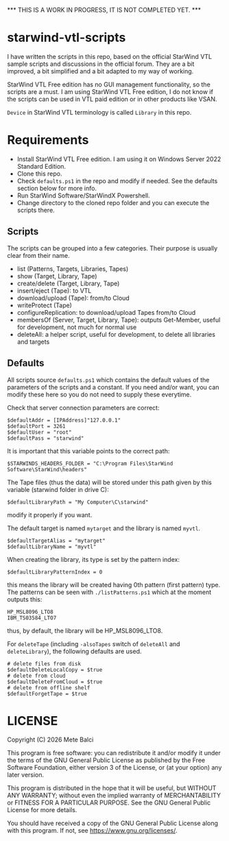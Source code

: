 *** THIS IS A WORK IN PROGRESS, IT IS NOT COMPLETED YET. ***

# starwind-vtl-scripts

I have written the scripts in this repo, based on the official StarWind VTL sample scripts and discussions in the official forum. They are a bit improved, a bit simplified and a bit adapted to my way of working.

StarWind VTL Free edition has no GUI management functionality, so the scripts are a must. I am using StarWind VTL Free edition, I do not know if the scripts can be used in VTL paid edition or in other products like VSAN.

`Device` in StarWind VTL terminology is called `Library` in this repo.

# Requirements

- Install StarWind VTL Free edition. I am using it on Windows Server 2022 Standard Edition.
- Clone this repo.
- Check `defaults.ps1` in the repo and modify if needed. See the defaults section below for more info.
- Run StarWind Software/StarWindX Powershell.
- Change directory to the cloned repo folder and you can execute the scripts there.

## Scripts

The scripts can be grouped into a few categories. Their purpose is usually clear from their name.

- list (Patterns, Targets, Libraries, Tapes)
- show (Target, Library, Tape)
- create/delete (Target, Library, Tape)
- insert/eject (Tape): to VTL
- download/upload (Tape): from/to Cloud
- writeProtect (Tape)
- configureReplication: to download/upload Tapes from/to Cloud
- membersOf (Server, Target, Library, Tape): outputs Get-Member, useful for development, not much for normal use
- deleteAll: a helper script, useful for development, to delete all libraries and targets

## Defaults

All scripts source `defaults.ps1` which contains the default values of the parameters of the scripts and a constant. If you need and/or want, you can modify these here so you do not need to supply these everytime.

Check that server connection parameters are correct:

```
$defaultAddr = [IPAddress]"127.0.0.1"
$defaultPort = 3261
$defaultUser = "root"
$defaultPass = "starwind"
```

It is important that this variable points to the correct path: 

```
$STARWINDS_HEADERS_FOLDER = "C:\Program Files\StarWind Software\StarWind\headers"
```

The Tape files (thus the data) will be stored under this path given by this variable (starwind folder in drive C):

```
$defaultLibraryPath = "My Computer\C\starwind"
```

modify it properly if you want.

The default target is named `mytarget` and the library is named `myvtl`.

```
$defaultTargetAlias = "mytarget"
$defaultLibraryName = "myvtl"
```

When creating the library, its type is set by the pattern index:

```
$defaultLibraryPatternIndex = 0
```

this means the library will be created having 0th pattern (first pattern) type. The patterns can be seen with `./listPatterns.ps1` which at the moment outputs this:

```
HP_MSL8096_LTO8
IBM_TS03584_LTO7
```

thus, by default, the library will be HP_MSL8096_LTO8.

For `deleteTape` (including `-alsoTapes` switch of `deleteAll` and `deleteLibrary`), the following defaults are used.

```
# delete files from disk
$defaultDeleteLocalCopy = $true
# delete from cloud
$defaultDeleteFromCloud = $true
# delete from offline shelf
$defaultForgetTape = $true
```

# LICENSE

Copyright (C) 2026 Mete Balci

This program is free software: you can redistribute it and/or modify
it under the terms of the GNU General Public License as published by
the Free Software Foundation, either version 3 of the License, or
(at your option) any later version.

This program is distributed in the hope that it will be useful,
but WITHOUT ANY WARRANTY; without even the implied warranty of
MERCHANTABILITY or FITNESS FOR A PARTICULAR PURPOSE.  See the
GNU General Public License for more details.

You should have received a copy of the GNU General Public License
along with this program.  If not, see <https://www.gnu.org/licenses/>.
